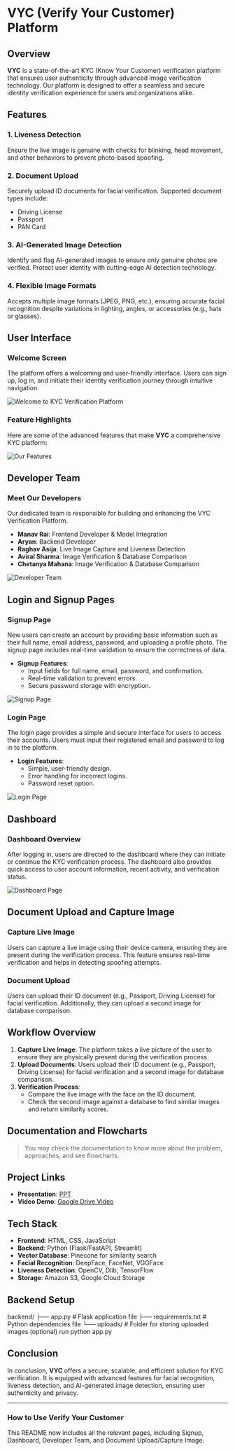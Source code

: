 # VYC (Verify Your Customer) Platform

## Overview

**VYC** is a state-of-the-art KYC (Know Your Customer) verification platform that ensures user authenticity through advanced image verification technology. Our platform is designed to offer a seamless and secure identity verification experience for users and organizations alike.

## Features

### 1. **Liveness Detection**
   Ensure the live image is genuine with checks for blinking, head movement, and other behaviors to prevent photo-based spoofing.

### 2. **Document Upload**
   Securely upload ID documents for facial verification. Supported document types include:
   - Driving License
   - Passport
   - PAN Card

### 3. **AI-Generated Image Detection**
   Identify and flag AI-generated images to ensure only genuine photos are verified. Protect user identity with cutting-edge AI detection technology.

### 4. **Flexible Image Formats**
   Accepts multiple image formats (JPEG, PNG, etc.), ensuring accurate facial recognition despite variations in lighting, angles, or accessories (e.g., hats or glasses).

## User Interface

### Welcome Screen
The platform offers a welcoming and user-friendly interface. Users can sign up, log in, and initiate their identity verification journey through intuitive navigation.

![Welcome to KYC Verification Platform](https://github.com/coderiders22/Data-Mavericks/blob/e65495a5a8957769406cf5b265e466e4c52056a4/home.png)

### Feature Highlights
Here are some of the advanced features that make **VYC** a comprehensive KYC platform:

![Our Features](https://github.com/coderiders22/Data-Mavericks/blob/c78c02e125f0bc3f505d95b2939adb7ed0a5427f/features.png)

## Developer Team

### Meet Our Developers
Our dedicated team is responsible for building and enhancing the VYC Verification Platform.

- **Manav Rai**: Frontend Developer & Model Integration
- **Aryan**: Backend Developer
- **Raghav Asija**: Live Image Capture and Liveness Detection
- **Aviral Sharma**: Image Verification & Database Comparison
- **Chetanya Mahana**: Image Verification & Database Comparison

![Developer Team](https://github.com/coderiders22/Data-Mavericks/blob/0fd9dacb8fd2a878aa3c192e251e63b45ea6ed66/developer.png)

## Login and Signup Pages

### **Signup Page**
New users can create an account by providing basic information such as their full name, email address, password, and uploading a profile photo. The signup page includes real-time validation to ensure the correctness of data.

- **Signup Features**:
  - Input fields for full name, email, password, and confirmation.
  - Real-time validation to prevent errors.
  - Secure password storage with encryption.

![Signup Page](https://github.com/coderiders22/Data-Mavericks/blob/0fd9dacb8fd2a878aa3c192e251e63b45ea6ed66/signup.png)

### **Login Page**
The login page provides a simple and secure interface for users to access their accounts. Users must input their registered email and password to log in to the platform.

- **Login Features**:
  - Simple, user-friendly design.
  - Error handling for incorrect logins.
  - Password reset option.

![Login Page](https://github.com/coderiders22/Data-Mavericks/blob/0fd9dacb8fd2a878aa3c192e251e63b45ea6ed66/login.png)

## Dashboard

### **Dashboard Overview**
After logging in, users are directed to the dashboard where they can initiate or continue the KYC verification process. The dashboard also provides quick access to user account information, recent activity, and verification status.

![Dashboard Page](https://github.com/coderiders22/Data-Mavericks/blob/0fd9dacb8fd2a878aa3c192e251e63b45ea6ed66/dashboard.png)

## Document Upload and Capture Image

### **Capture Live Image**
Users can capture a live image using their device camera, ensuring they are present during the verification process. This feature ensures real-time verification and helps in detecting spoofing attempts.

### **Document Upload**
Users can upload their ID document (e.g., Passport, Driving License) for facial verification. Additionally, they can upload a second image for database comparison.



## Workflow Overview

1. **Capture Live Image**: The platform takes a live picture of the user to ensure they are physically present during the verification process.
2. **Upload Documents**: Users upload their ID document (e.g., Passport, Driving License) for facial verification and a second image for database comparison.
3. **Verification Process**:
   - Compare the live image with the face on the ID document.
   - Check the second image against a database to find similar images and return similarity scores.

## Documentation and Flowcharts
> You may check the documentation to know more about the problem, approaches, and see flowcharts.

## Project Links

- **Presentation**: [PPT](https://www.canva.com/design/DAGSGaAgzSs/0s_d8Uuawz2QKxEsNWhjVQ/edit?utm_content=DAGSGaAgzSs&utm_campaign=designshare&utm_medium=link2&utm_source=sharebutton)
- **Video Demo**: [Google Drive Video](insert_video_link_here)

## Tech Stack

- **Frontend**: HTML, CSS, JavaScript
- **Backend**: Python (Flask/FastAPI, Streamlit)
- **Vector Database**: Pinecone for similarity search
- **Facial Recognition**: DeepFace, FaceNet, VGGFace
- **Liveness Detection**: OpenCV, Dlib, TensorFlow
- **Storage**: Amazon S3, Google Cloud Storage

## Backend Setup
backend/
├── app.py               # Flask application file
├── requirements.txt     # Python dependencies file
└── uploads/             # Folder for storing uploaded images (optional)
run python app.py


## Conclusion
In conclusion, **VYC** offers a secure, scalable, and efficient solution for KYC verification. It is equipped with advanced features for facial recognition, liveness detection, and AI-generated image detection, ensuring user authenticity and privacy.

---

### How to Use Verify Your Customer



This README now includes all the relevant pages, including Signup, Dashboard, Developer Team, and Document Upload/Capture Image.
